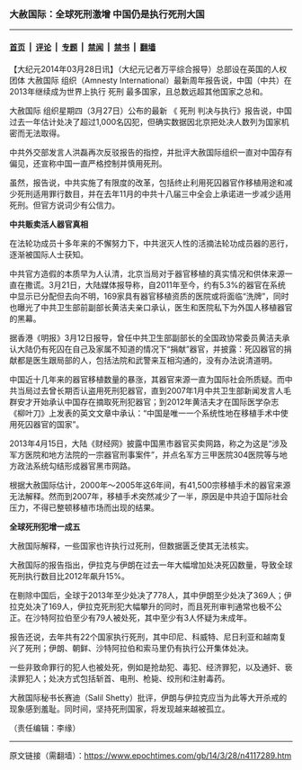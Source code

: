 ### 大赦国际：全球死刑激增 中国仍是执行死刑大国

---

#### [首页](../../../..?n4117289) &nbsp;|&nbsp; [评论](../../../../../epoch-comment?n4117289) &nbsp;|&nbsp; [专题](../../../../../epoch-special?n4117289) &nbsp;|&nbsp; [禁闻](../../../../../epoch-news?n4117289) &nbsp;|&nbsp; [禁书](../../../../../books?n4117289) &nbsp;|&nbsp; [翻墙](https://github.com/gfw-breaker/nogfw/blob/master/README.md?n4117289)


<div class="post_content" id="artbody" itemprop="articleBody">
 <!-- article content begin -->
 <p>
  【大纪元2014年03月28日讯】（大纪元记者万平综合报导）总部设在英国的人权团体
  <ok href="https://www.epochtimes.com/gb/tag/%E5%A4%A7%E8%B5%A6%E5%9B%BD%E9%99%85.html">
   大赦国际
  </ok>
  组织（Amnesty International）最新周年报告说，中国（中共）在2013年继续成为世界上执行
  <ok href="https://www.epochtimes.com/gb/tag/%E6%AD%BB%E5%88%91.html">
   死刑
  </ok>
  最多国家，且总数远超其他国家之总和。
 </p>
 <p>
  <ok href="https://www.epochtimes.com/gb/tag/%E5%A4%A7%E8%B5%A6%E5%9B%BD%E9%99%85.html">
   大赦国际
  </ok>
  组织星期四（3月27日）公布的最新 《
  <ok href="https://www.epochtimes.com/gb/tag/%E6%AD%BB%E5%88%91.html">
   死刑
  </ok>
  判决与执行》报告说，中国过去一年估计处决了超过1,000名囚犯，但确实数据因北京把处决人数列为国家机密而无法取得。
 </p>
 <p>
  中共外交部发言人洪磊再次反驳报告的指控，并批评大赦国际组织一直对中国存有偏见，还宣称中国一直严格控制并慎用死刑。
 </p>
 <p>
  虽然，报告说，中共实施了有限度的改革，包括终止利用死囚器官作移植用途和减少死刑适用罪行数目，并在去年11月的中共十八届三中全会上承诺进一步减少适用死刑。但官方说词少有公信力。
 </p>
 <p>
  <b>
   中共贩卖活人器官真相
  </b>
 </p>
 <p>
  在法轮功成员十多年来的不懈努力下，中共泯灭人性的活摘法轮功成员器的恶行，逐渐被国际人士获知。
 </p>
 <p>
  中共官方造假的本质早为人认清，北京当局对于器官移植的真实情况和供体来源一直在撒谎。3月21日，大陆媒体报导称，自2011年至今，约有5.3%的器官在系统中显示已分配但去向不明，169家具有器官移植资质的医院或将面临“洗牌”，同时也曝光了中共卫生部前副部长黄洁夫亲口承认，医生和医院私下为外国人移植器官的黑幕。
 </p>
 <p>
  据香港《明报》3月12日报导，曾任中共卫生部副部长的全国政协常委员黄洁夫承认大陆仍有死囚在自己及家属不知道的情况下“捐献”器官，并披露：死囚器官的捐献都是医生跟局部的人，包括法院和武警来互相沟通的，没有办法说清道明。
 </p>
 <p>
  中国近十几年来的器官移植数量的暴涨，其器官来源一直为国际社会所质疑。而中共当局过去曾长期否认盗用死刑犯器官，直到2007年1月中共卫生部新闻发言人毛群安才开始承认中国存在摘取死刑犯器官；到2012年黄洁夫才在国际医学杂志《柳叶刀》上发表的英文文章中承认：“中国是唯一一个系统性地在移植手术中使用死囚器官的国家”。
 </p>
 <p>
  2013年4月15日，大陆《财经网》披露中国黑市器官买卖网路，称之为这是“涉及军方医院和地方法院的一宗器官刑事案件”，并点名军方三甲医院304医院等与地方政法系统勾结形成器官黑市网路。
 </p>
 <p>
  根据大赦国际估计，2000年～2005年这6年间，有41,500宗移植手术的器官来源无法解释。然而到2007年，移植手术突然减少了一半，原因是中共迫于国际社会压力，不得已整顿移植市场而出现的结果。
 </p>
 <p>
  <b>
   全球死刑犯增一成五
  </b>
 </p>
 <p>
  大赦国际解释，一些国家也许执行过死刑，但数据匮乏使其无法核实。
 </p>
 <p>
  大赦国际的报告指出，伊拉克与伊朗在过去一年大幅增加处决死囚数量，导致全球死刑执行数目比2012年飙升15%。
 </p>
 <p>
  在剔除中国后，全球于2013年至少处决了778人，其中伊朗至少处决了369人；伊拉克处决了169人，伊拉克死刑犯大幅攀升的同时，而且死刑审判通常也极不公正。在沙特阿拉伯至少有79人被处死，其中至少有3人怀疑为未成年。
 </p>
 <p>
  报告还说，去年共有22个国家执行死刑，其中印尼、科威特、尼日利亚和越南复兴了死刑；伊朗、朝鲜、沙特阿拉伯和索马里仍有执行公开集体处决。
 </p>
 <p>
  一些非致命罪行的犯人也被处死，例如是抢劫犯、毒犯、经济罪犯，以及通奸、亵渎罪犯人；处决方式包括斩首、电刑、枪毙、绞刑和注射毒药。
 </p>
 <p>
  大赦国际秘书长赛迪（Salil Shetty）批评，伊朗与伊拉克应当为此等大开杀戒的现象感到羞耻。同时间，坚持死刑国家，将发现越来越被孤立。
 </p>
 <p>
  （责任编辑：李缘）
 </p>
 <!-- article content end -->
 <div id="below_article_ad">
 </div>
</div>


---

原文链接（需翻墙）：https://www.epochtimes.com/gb/14/3/28/n4117289.htm